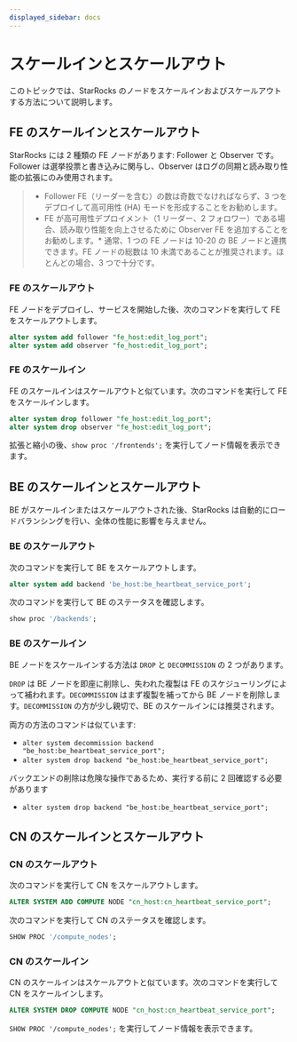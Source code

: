 ```yaml
---
displayed_sidebar: docs
---
```


# スケールインとスケールアウト

このトピックでは、StarRocks のノードをスケールインおよびスケールアウトする方法について説明します。

## FE のスケールインとスケールアウト

StarRocks には 2 種類の FE ノードがあります: Follower と Observer です。Follower は選挙投票と書き込みに関与し、Observer はログの同期と読み取り性能の拡張にのみ使用されます。

> * Follower FE（リーダーを含む）の数は奇数でなければならず、3 つをデプロイして高可用性 (HA) モードを形成することをお勧めします。
> * FE が高可用性デプロイメント（1 リーダー、2 フォロワー）である場合、読み取り性能を向上させるために Observer FE を追加することをお勧めします。* 通常、1 つの FE ノードは 10-20 の BE ノードと連携できます。FE ノードの総数は 10 未満であることが推奨されます。ほとんどの場合、3 つで十分です。

### FE のスケールアウト

FE ノードをデプロイし、サービスを開始した後、次のコマンドを実行して FE をスケールアウトします。

~~~sql
alter system add follower "fe_host:edit_log_port";
alter system add observer "fe_host:edit_log_port";
~~~

### FE のスケールイン

FE のスケールインはスケールアウトと似ています。次のコマンドを実行して FE をスケールインします。

~~~sql
alter system drop follower "fe_host:edit_log_port";
alter system drop observer "fe_host:edit_log_port";
~~~

拡張と縮小の後、`show proc '/frontends';` を実行してノード情報を表示できます。

## BE のスケールインとスケールアウト

BE がスケールインまたはスケールアウトされた後、StarRocks は自動的にロードバランシングを行い、全体の性能に影響を与えません。

### BE のスケールアウト

次のコマンドを実行して BE をスケールアウトします。

~~~sql
alter system add backend 'be_host:be_heartbeat_service_port';
~~~

次のコマンドを実行して BE のステータスを確認します。

~~~sql
show proc '/backends';
~~~

### BE のスケールイン

BE ノードをスケールインする方法は `DROP` と `DECOMMISSION` の 2 つがあります。

`DROP` は BE ノードを即座に削除し、失われた複製は FE のスケジューリングによって補われます。`DECOMMISSION` はまず複製を補ってから BE ノードを削除します。`DECOMMISSION` の方が少し親切で、BE のスケールインには推奨されます。

両方の方法のコマンドは似ています:

* `alter system decommission backend "be_host:be_heartbeat_service_port";`
* `alter system drop backend "be_host:be_heartbeat_service_port";`

バックエンドの削除は危険な操作であるため、実行する前に 2 回確認する必要があります

* `alter system drop backend "be_host:be_heartbeat_service_port";`

## CN のスケールインとスケールアウト

### CN のスケールアウト

次のコマンドを実行して CN をスケールアウトします。

~~~sql
ALTER SYSTEM ADD COMPUTE NODE "cn_host:cn_heartbeat_service_port";
~~~

次のコマンドを実行して CN のステータスを確認します。

~~~sql
SHOW PROC '/compute_nodes';
~~~

### CN のスケールイン

CN のスケールインはスケールアウトと似ています。次のコマンドを実行して CN をスケールインします。

~~~sql
ALTER SYSTEM DROP COMPUTE NODE "cn_host:cn_heartbeat_service_port";
~~~

`SHOW PROC '/compute_nodes';` を実行してノード情報を表示できます。